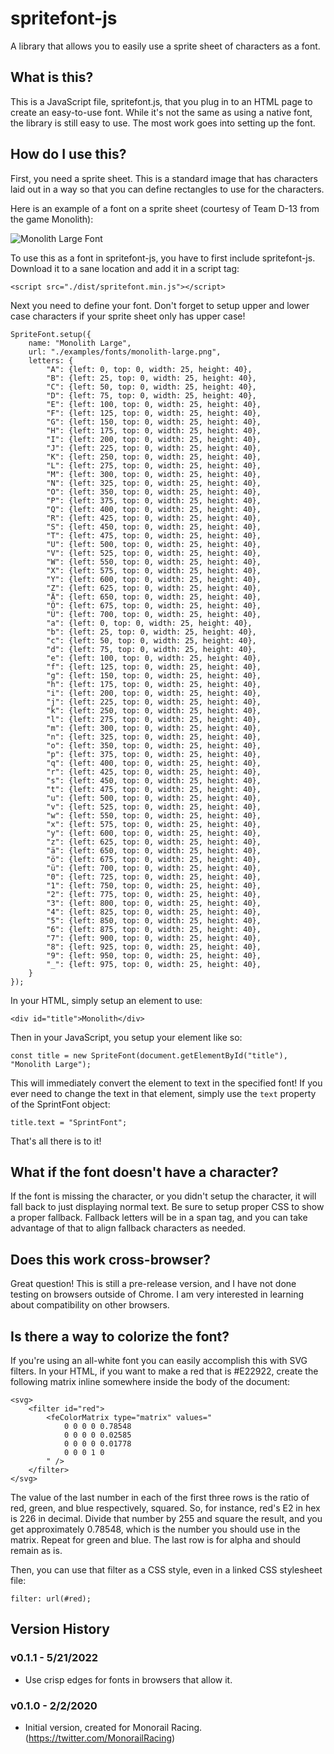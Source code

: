 # spritefont-js

A library that allows you to easily use a sprite sheet of characters as a font.

## What is this?

This is a JavaScript file, spritefont.js, that you plug in to an HTML page to create an easy-to-use font.  While it's not the same as using a native font, the library is still easy to use.  The most work goes into setting up the font.

## How do I use this?

First, you need a sprite sheet.  This is a standard image that has characters laid out in a way so that you can define rectangles to use for the characters.

Here is an example of a font on a sprite sheet (courtesy of Team D-13 from the game Monolith):

![Monolith Large Font](examples/fonts/monolith-large.png)

To use this as a font in spritefont-js, you have to first include spritefont-js.  Download it to a sane location and add it in a script tag:

```
<script src="./dist/spritefont.min.js"></script>
```

Next you need to define your font.  Don't forget to setup upper and lower case characters if your sprite sheet only has upper case!

```
SpriteFont.setup({
    name: "Monolith Large",
    url: "./examples/fonts/monolith-large.png",
    letters: {
        "A": {left: 0, top: 0, width: 25, height: 40},
        "B": {left: 25, top: 0, width: 25, height: 40},
        "C": {left: 50, top: 0, width: 25, height: 40},
        "D": {left: 75, top: 0, width: 25, height: 40},
        "E": {left: 100, top: 0, width: 25, height: 40},
        "F": {left: 125, top: 0, width: 25, height: 40},
        "G": {left: 150, top: 0, width: 25, height: 40},
        "H": {left: 175, top: 0, width: 25, height: 40},
        "I": {left: 200, top: 0, width: 25, height: 40},
        "J": {left: 225, top: 0, width: 25, height: 40},
        "K": {left: 250, top: 0, width: 25, height: 40},
        "L": {left: 275, top: 0, width: 25, height: 40},
        "M": {left: 300, top: 0, width: 25, height: 40},
        "N": {left: 325, top: 0, width: 25, height: 40},
        "O": {left: 350, top: 0, width: 25, height: 40},
        "P": {left: 375, top: 0, width: 25, height: 40},
        "Q": {left: 400, top: 0, width: 25, height: 40},
        "R": {left: 425, top: 0, width: 25, height: 40},
        "S": {left: 450, top: 0, width: 25, height: 40},
        "T": {left: 475, top: 0, width: 25, height: 40},
        "U": {left: 500, top: 0, width: 25, height: 40},
        "V": {left: 525, top: 0, width: 25, height: 40},
        "W": {left: 550, top: 0, width: 25, height: 40},
        "X": {left: 575, top: 0, width: 25, height: 40},
        "Y": {left: 600, top: 0, width: 25, height: 40},
        "Z": {left: 625, top: 0, width: 25, height: 40},
        "Ä": {left: 650, top: 0, width: 25, height: 40},
        "Ö": {left: 675, top: 0, width: 25, height: 40},
        "Ü": {left: 700, top: 0, width: 25, height: 40},
        "a": {left: 0, top: 0, width: 25, height: 40},
        "b": {left: 25, top: 0, width: 25, height: 40},
        "c": {left: 50, top: 0, width: 25, height: 40},
        "d": {left: 75, top: 0, width: 25, height: 40},
        "e": {left: 100, top: 0, width: 25, height: 40},
        "f": {left: 125, top: 0, width: 25, height: 40},
        "g": {left: 150, top: 0, width: 25, height: 40},
        "h": {left: 175, top: 0, width: 25, height: 40},
        "i": {left: 200, top: 0, width: 25, height: 40},
        "j": {left: 225, top: 0, width: 25, height: 40},
        "k": {left: 250, top: 0, width: 25, height: 40},
        "l": {left: 275, top: 0, width: 25, height: 40},
        "m": {left: 300, top: 0, width: 25, height: 40},
        "n": {left: 325, top: 0, width: 25, height: 40},
        "o": {left: 350, top: 0, width: 25, height: 40},
        "p": {left: 375, top: 0, width: 25, height: 40},
        "q": {left: 400, top: 0, width: 25, height: 40},
        "r": {left: 425, top: 0, width: 25, height: 40},
        "s": {left: 450, top: 0, width: 25, height: 40},
        "t": {left: 475, top: 0, width: 25, height: 40},
        "u": {left: 500, top: 0, width: 25, height: 40},
        "v": {left: 525, top: 0, width: 25, height: 40},
        "w": {left: 550, top: 0, width: 25, height: 40},
        "x": {left: 575, top: 0, width: 25, height: 40},
        "y": {left: 600, top: 0, width: 25, height: 40},
        "z": {left: 625, top: 0, width: 25, height: 40},
        "ä": {left: 650, top: 0, width: 25, height: 40},
        "ö": {left: 675, top: 0, width: 25, height: 40},
        "ü": {left: 700, top: 0, width: 25, height: 40},
        "0": {left: 725, top: 0, width: 25, height: 40},
        "1": {left: 750, top: 0, width: 25, height: 40},
        "2": {left: 775, top: 0, width: 25, height: 40},
        "3": {left: 800, top: 0, width: 25, height: 40},
        "4": {left: 825, top: 0, width: 25, height: 40},
        "5": {left: 850, top: 0, width: 25, height: 40},
        "6": {left: 875, top: 0, width: 25, height: 40},
        "7": {left: 900, top: 0, width: 25, height: 40},
        "8": {left: 925, top: 0, width: 25, height: 40},
        "9": {left: 950, top: 0, width: 25, height: 40},
        "_": {left: 975, top: 0, width: 25, height: 40},
    }
});
```

In your HTML, simply setup an element to use:

```
<div id="title">Monolith</div>
```

Then in your JavaScript, you setup your element like so:

```
const title = new SpriteFont(document.getElementById("title"), "Monolith Large");
```

This will immediately convert the element to text in the specified font!  If you ever need to change the text in that element, simply use the `text` property of the SprintFont object:

```
title.text = "SprintFont";
```

That's all there is to it!

## What if the font doesn't have a character?

If the font is missing the character, or you didn't setup the character, it will fall back to just displaying normal text.  Be sure to setup proper CSS to show a proper fallback.  Fallback letters will be in a span tag, and you can take advantage of that to align fallback characters as needed.

## Does this work cross-browser?

Great question!  This is still a pre-release version, and I have not done testing on browsers outside of Chrome.  I am very interested in learning about compatibility on other browsers.

## Is there a way to colorize the font?

If you're using an all-white font you can easily accomplish this with SVG filters.  In your HTML, if you want to make a red that is #E22922, create the following matrix inline somewhere inside the body of the document:

```
<svg>
    <filter id="red">
        <feColorMatrix type="matrix" values="
            0 0 0 0 0.78548
            0 0 0 0 0.02585
            0 0 0 0 0.01778
            0 0 0 1 0
        " />
    </filter>
</svg>
```

The value of the last number in each of the first three rows is the ratio of red, green, and blue respectively, squared.  So, for instance, red's E2 in hex is 226 in decimal.  Divide that number by 255 and square the result, and you get approximately 0.78548, which is the number you should use in the matrix.  Repeat for green and blue.  The last row is for alpha and should remain as is.

Then, you can use that filter as a CSS style, even in a linked CSS stylesheet file:

```
filter: url(#red);
```

## Version History

### v0.1.1 - 5/21/2022
* Use crisp edges for fonts in browsers that allow it.

### v0.1.0 - 2/2/2020
* Initial version, created for Monorail Racing. (https://twitter.com/MonorailRacing)
